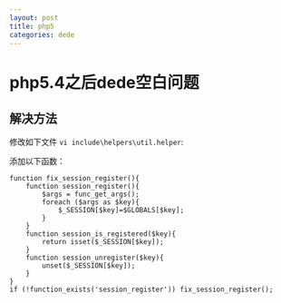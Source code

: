```yaml
---
layout: post
title: php5
categories: dede
---
```


# php5.4之后dede空白问题

## 解决方法

修改如下文件 `vi include\helpers\util.helper`:

添加以下函数：

```
function fix_session_register(){    
    function session_register(){    
        $args = func_get_args();    
        foreach ($args as $key){    
            $_SESSION[$key]=$GLOBALS[$key];    
        }    
    }    
    function session_is_registered($key){    
        return isset($_SESSION[$key]);    
    }    
    function session_unregister($key){    
        unset($_SESSION[$key]);    
    }    
}    
if (!function_exists('session_register')) fix_session_register(); 

```